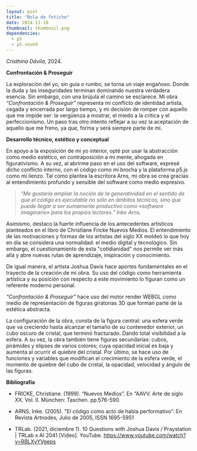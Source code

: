 ```yaml
---
layout: post
title: "Bola de fetiche"
date: 2024-11-10
thumbnail: thumbnail.png
dependencies:
  - p5
  - p5.sound
---
```


<div id="div-sketch">
  <script type="text/javascript" src="sketch.js"></script>
</div>

_Cristhina Dávila_, 2024.

**Confrontación & Proseguir**

La exploración del yo,  sin guía o rumbo, se torna un viaje engañoso. Donde la duda y las inseguridades terminan dominando nuestra verdadera esencia. Sin embargo, con una brújula el camino se  esclarece. Mi obra _“Confrontación & Proseguir”_ representa mi conflicto de identidad artista, cegada y encerrada por largo tiempo, y mi decisión de romper con aquello que me impide ser: la vergüenza a mostrar, el miedo a la crítica y el perfeccionismo. Un paso tras otro intento reflejar a su vez la aceptación de aquello que me freno, ya que, forma y será siempre parte de mi. 


**Desarrollo técnico, estético y conceptual**

En apoyo a la exposición de mi yo interior, opté por usar la abstracción como medio estético, en contraposición a mi mente, ahogada en figurativismo. A su vez, al abrirme paso en el uso del software, expresé dicho conflicto interno, con el código como mi brocha y la plataforma p5.js como mi lienzo. Tal como plantea la escritora Arns, mi obra se crea gracias al entendimiento profundo y sensible del software como medio expresivo.

>_“Me gustaría ampliar la noción de la generatividad en el sentido de que el código es ejecutable no sólo en ámbitos técnicos, sino que puede llegar a ser sumamente productivo como «software imaginario» para los propios lectores.” Inke Arns._

Asimismo, destaco la fuerte influencia de los antecedentes artísticos planteados en el libro de Christiane Fricke Nuevos Medios. El entendimiento de las motivaciones y formas de los artistas del siglo XX moldeó lo que hoy en día se considera una normalidad: el medio digital y tecnológico. Sin embargo, el cuestionamiento de esta "cotidianidad" nos permite ver más allá y abre nuevas rutas de aprendizaje, inspiración y conocimiento.

De igual manera, el artista Joshua Davis hace aportes fundamentales en el trayecto de la creación de mi obra. Su uso del código como herramienta artística y su posición con respecto a este movimiento lo figuran como un referente moderno personal.

_“Confrontación & Proseguir”_ hace uso del motor render WEBGL como medio de representación de figuras giratorias 3D que forman parte de la estética abstracta. 

La configuración de la obra, consta de la figura central: una esfera verde que va creciendo hasta alcanzar el tamaño de su contenedor exterior, un cubo oscuro de cristal, que terminó fracturado. Dando total visibilidad a la esfera. A su vez, la obra también tiene figuras secundarias: cubos, pirámides y elipses de varios colores; cuya opacidad inicial es baja y aumenta al ocurrir el quiebre del cristal. Por último, se hace uso de funciones y variables que modifican el crecimiento de la esfera verde, el momento de quiebre del cubo de cristal, la opacidad, velocidad y ángulo de las figuras.


**Bibliografía**

- FRICKE, Christiane. (1999). “Nuevos Medios”. En “AAVV. Arte de siglo XX. Vol. II. München: Taschen. pp.576-590.

- ARNS, Inke. (2005). "El código como acto de habla performativo". En Revista Artnodes, Julio de 2005, ISSN 1695-5951

- TRLab. (2021, diciembre 1). 10 Questions with Joshua Davis / Praystation | TRLab x AI 2041 [Video]. YouTube. https://www.youtube.com/watch?v=RBLXyYVgeps
